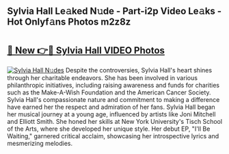 ## Sylvia Hall Le𝚊ked N𝚞de - Part-i2p Video Le𝚊ks - Hot Onlyf𝚊ns Photos m2z8z

# <h2><a href="http://ab48737.deff.icu/?id=Sylvia+Hall">🔗 New 👉🔴 Sylvia Hall VIDEO Photos</a></h2>

[![Sylvia Hall N𝚞des](https://i.imgur.com/rIISA9y.gif)](http://ab48737.deff.icu/?id=Sylvia+Hall)
Despite the controversies, Sylvia Hall's heart shines through her charitable endeavors. She has been involved in various philanthropic initiatives, including raising awareness and funds for charities such as the Make-A-Wish Foundation and the American Cancer Society. Sylvia Hall's compassionate nature and commitment to making a difference have earned her the respect and admiration of her fans. Sylvia Hall began her musical journey at a young age, influenced by artists like Joni Mitchell and Elliott Smith. She honed her skills at New York University's Tisch School of the Arts, where she developed her unique style. Her debut EP, "I'll Be Waiting," garnered critical acclaim, showcasing her introspective lyrics and mesmerizing melodies.
